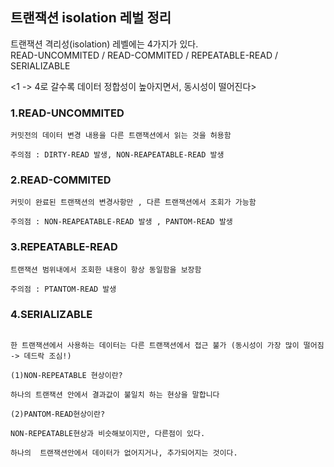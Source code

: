 ## 트랜잭션 isolation 레벌 정리

트랜잭션 격리성(isolation) 레벨에는 4가지가 있다.                   
READ-UNCOMMITED / READ-COMMITED / REPEATABLE-READ / SERIALIZABLE                       


<1 -> 4로 갈수록 데이터 정합성이 높아지면서, 동시성이 떨어진다>                   



### 1.READ-UNCOMMITED                   

```
커밋전의 데이터 변경 내용을 다른 트랜잭션에서 읽는 것을 허용함                   

주의점 : DIRTY-READ 발생, NON-REAPEATABLE-READ 발생                   
```
 

### 2.READ-COMMITED                   

```
커밋이 완료된 트랜잭션의 변경사항만 , 다른 트랜잭션에서 조회가 가능함

주의점 : NON-REAPEATABLE-READ 발생 , PANTOM-READ 발생
```
 

### 3.REPEATABLE-READ

```
트랜잭션 범위내에서 조회한 내용이 항상 동일함을 보장함

주의점 : PTANTOM-READ 발생
```
 

### 4.SERIALIZABLE
```

한 트랜잭션에서 사용하는 데이터는 다른 트랜잭션에서 접근 불가 (동시성이 가장 많이 떨어짐 -> 데드락 조심!)

(1)NON-REPEATABLE 현상이란?

하나의 트랜잭션 안에서 결과값이 불일치 하는 현상을 말합니다

(2)PANTOM-READ현상이란?

NON-REPEATABLE현상과 비슷해보이지만, 다른점이 있다.

하나의  트랜잭션안에서 데이터가 없어지거나, 추가되어지는 것이다.
```
